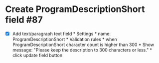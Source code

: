 # Create ProgramDescriptionShort field #87

- [x] Add text/paragraph text field
      * Settings
        * name: ProgramDescriptionShort
      * Validation rules
        * when ProgramDescriptionShort character count is higher than 300
        * Show message: "Please keep the  description to 300 characters or less."
      * click update field button